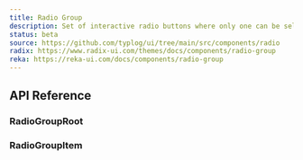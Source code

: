 ```yaml
---
title: Radio Group
description: Set of interactive radio buttons where only one can be selected at a time.
status: beta
source: https://github.com/typlog/ui/tree/main/src/components/radio
radix: https://www.radix-ui.com/themes/docs/components/radio-group
reka: https://reka-ui.com/docs/components/radio-group
---
```


<Example name="radio-group/Overview.vue" variant="hide" />

## API Reference

### RadioGroupRoot

<PropsTable name="RadioGroupRoot" />

### RadioGroupItem

<PropsTable name="RadioGroupItem" />
